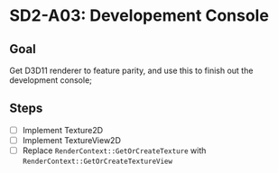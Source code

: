 SD2-A03:  Developement Console
======

## Goal
Get D3D11 renderer to feature parity, and use this to finish out the development console; 

## Steps

- [ ] Implement Texture2D
- [ ] Implement TextureView2D
- [ ] Replace `RenderContext::GetOrCreateTexture` with `RenderContext::GetOrCreateTextureView` 